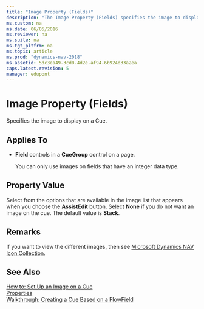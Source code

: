 ```yaml
---
title: "Image Property (Fields)"
description: "The Image Property (Fields) specifies the image to display on a Cue. This article describes its syntax, property value, and remarks."
ms.custom: na
ms.date: 06/05/2016
ms.reviewer: na
ms.suite: na
ms.tgt_pltfrm: na
ms.topic: article
ms.prod: "dynamics-nav-2018"
ms.assetid: 5dc3ea49-3cd0-4d2e-af94-6b924d33a2ea
caps.latest.revision: 5
manager: edupont
---
```

# Image Property (Fields)
Specifies the image to display on a Cue.  
  
## Applies To  
  
-   **Field** controls in a **CueGroup** control on a page.  
  
     You can only use images on fields that have an integer data type.  
  
## Property Value  
 Select from the options that are available in the image list that appears when you choose the **AssistEdit** button. Select **None** if you do not want an image on the cue. The default value is **Stack**.  
  
## Remarks  
 If you want to view the different images, then see [Microsoft Dynamics NAV Icon Collection](https://go.microsoft.com/fwlink/?LinkID=394623).  
  
## See Also  
 [How to: Set Up an Image on a Cue](How-to--Set-Up-an-Image-on-a-Cue.md)   
 [Properties](Properties.md)   
 [Walkthrough: Creating a Cue Based on a FlowField](Walkthrough--Creating-a-Cue-Based-on-a-FlowField.md)